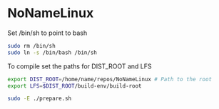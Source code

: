# NoNameLinux

Set /bin/sh to point to bash
```bash
sudo rm /bin/sh
sudo ln -s /bin/bash /bin/sh
```

To compile set the paths for DIST_ROOT and LFS
```bash
export DIST_ROOT=/home/name/repos/NoNameLinux # Path to the root
export LFS=$DIST_ROOT/build-env/build-root
```

```bash
sudo -E ./prepare.sh
```

